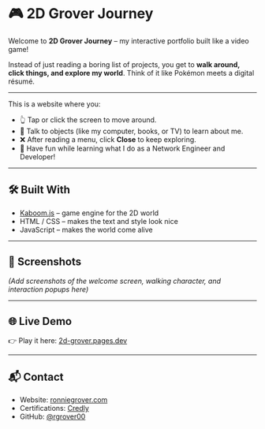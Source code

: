 # 🎮 2D Grover Journey

Welcome to **2D Grover Journey** – my interactive portfolio built like a video game!

Instead of just reading a boring list of projects, you get to **walk around, click things, and explore my world**. Think of it like Pokémon meets a digital résumé.

---

This is a website where you:

* 👆 Tap or click the screen to move around.
* 💬 Talk to objects (like my computer, books, or TV) to learn about me.
* ❌ After reading a menu, click **Close** to keep exploring.
* 🎉 Have fun while learning what I do as a Network Engineer and Developer!

---

## 🛠 Built With

* [Kaboom.js](https://kaboomjs.com/) – game engine for the 2D world
* HTML / CSS – makes the text and style look nice
* JavaScript – makes the world come alive

---

## 📸 Screenshots

*(Add screenshots of the welcome screen, walking character, and interaction popups here)*

---

## 🌐 Live Demo

👉 Play it here: [2d-grover.pages.dev](https://2d-grover.pages.dev/)

---

## 📬 Contact

* Website: [ronniegrover.com](https://ronniegrover.com)
* Certifications: [Credly](https://www.credly.com/users/ronniegrover)
* GitHub: [@rgrover00](https://github.com/rgrover00)

